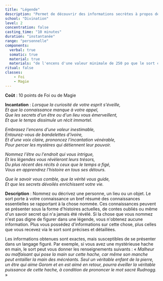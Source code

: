```yaml
---
title: "Légende"
description: "Permet de découvrir des informations secrètes à propos de la cible."
school: "Divination"
level: 2
concentration: false
casting_time: "10 minutes"
duration: "instantanée"
range: "personnelle"
components:
  verbal: true
  somatic: true
  material: true
  materials: "de l'encens d'une valeur minimale de 250 po que le sort consume et quatre bandelettes d'ivoire valant au moins 50 po chaque"
ritual: false
classes:
    - Foi
    - Magie
---
```

**Coût** : 10 points de Foi ou de Magie   

**Incantation** : *Lorsque la curiosité de votre esprit s'éveille,*   
*Et que la connaissance manque à votre appel,*   
*Que les secrets d'un être ou d'un lieu vous émerveillent,*   
*Et que le temps dissimule un récit immortel.*   

*Embrasez l'encens d'une valeur inestimable,*   
*Entourez-vous de bandelettes d'ivoire,*    
*Et d'une voix claire, prononcez l'incantation vénérable,*   
*Pour percer les mystères qui détiennent leur pouvoir.*    

*Nommez l'être ou l'endroit qui vous intrigue,*   
*Et les légendes vous révèleront leurs trésors,*   
*Du plus récent des récits à ceux que le temps a figé,*   
*Vous en apprendrez l'histoire en tous ses détours.*   

*Que le savoir vous comble, que la vérité vous guide,*     
*Et que les secrets dévoilés enrichissent votre vie.*    

**Description** : Nommez ou décrivez une personne, un lieu ou un objet. Le sort porte à votre connaissance un bref résumé des connaissances essentielles se rapportant à la chose nommée. Ces connaissances peuvent se présenter sous la forme d'histoires actuelles, de contes oubliés ou même d'un savoir secret qui n'a jamais été révélé. Si la chose que vous nommez n'est pas digne de figurer dans une légende, vous n'obtenez aucune information. Plus vous possédez d'informations sur cette chose, plus celles que vous recevez via le sort sont précises et détaillées.

Les informations obtenues sont exactes, mais susceptibles de se présenter dans un langage figuré. Par exemple, si vous avez une mystérieuse hache en main, le sort peut vous donner les renseignements suivants : « _Malheur au malfaisant qui pose la main sur cette hache, car même son manche peut entailler la main des mécréants. Seul un véritable enfant de la pierre, un être qui aime Gorom et en est aimé en retour, pourra éveiller la véritable puissance de cette hache, à condition de prononcer le mot sacré Rudnogg._ »
